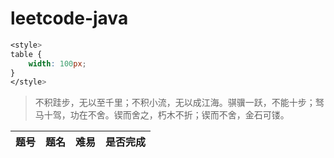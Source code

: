 # leetcode-java
```css
<style>
table {
    width: 100px;
}
</style>
```
> 不积跬步，无以至千里；不积小流，无以成江海。骐骥一跃，不能十步；驽马十驾，功在不舍。锲而舍之，朽木不折；锲而不舍，金石可镂。

|题号|题名|难易|是否完成|
|:---:|:---:|:---:|:---:|

